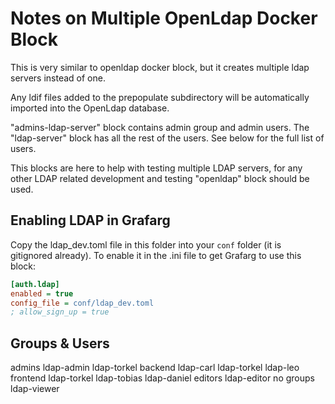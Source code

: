 # Notes on Multiple OpenLdap Docker Block

This is very similar to openldap docker block, but it creates multiple ldap servers instead of one.

Any ldif files added to the prepopulate subdirectory will be automatically imported into the OpenLdap database.

"admins-ldap-server" block contains admin group and admin users. The "ldap-server" block has all the rest of the users. See below for the full list of users.

This blocks are here to help with testing multiple LDAP servers, for any other LDAP related development and testing "openldap" block should be used.

## Enabling LDAP in Grafarg

Copy the ldap_dev.toml file in this folder into your `conf` folder (it is gitignored already). To enable it in the .ini file to get Grafarg to use this block:

```ini
[auth.ldap]
enabled = true
config_file = conf/ldap_dev.toml
; allow_sign_up = true
```

## Groups & Users

admins
  ldap-admin
  ldap-torkel
backend
  ldap-carl
  ldap-torkel
  ldap-leo
frontend
  ldap-torkel
  ldap-tobias
  ldap-daniel
editors
  ldap-editor
no groups
  ldap-viewer

